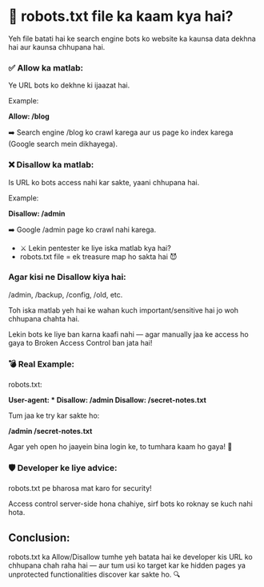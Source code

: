# 🤖 robots.txt file ka kaam kya hai?
Yeh file batati hai ke search engine bots ko website ka kaunsa data dekhna hai aur kaunsa chhupana hai.

### ✅ Allow ka matlab:
Ye URL bots ko dekhne ki ijaazat hai.

Example:

**Allow: /blog**

➡️ Search engine /blog ko crawl karega aur us page ko index karega (Google search mein dikhayega).

### ❌ Disallow ka matlab:
Is URL ko bots access nahi kar sakte, yaani chhupana hai.

Example:

**Disallow: /admin**

➡️ Google /admin page ko crawl nahi karega.

- ⚔️ Lekin pentester ke liye iska matlab kya hai?
- robots.txt file = ek treasure map ho sakta hai 😈

### Agar kisi ne Disallow kiya hai:
/admin, /backup, /config, /old, etc.

Toh iska matlab yeh hai ke wahan kuch important/sensitive hai jo woh chhupana chahta hai.

Lekin bots ke liye ban karna kaafi nahi — agar manually jaa ke access ho gaya to Broken Access Control ban jata hai!

### 💣 Real Example:
robots.txt:

**User-agent: *
Disallow: /admin
Disallow: /secret-notes.txt**

Tum jaa ke try kar sakte ho:

**/admin
/secret-notes.txt**

Agar yeh open ho jaayein bina login ke, to tumhara kaam ho gaya! 🎯

### 🛡️ Developer ke liye advice:
robots.txt pe bharosa mat karo for security!

Access control server-side hona chahiye, sirf bots ko roknay se kuch nahi hota.

## Conclusion:
robots.txt ka Allow/Disallow tumhe yeh batata hai ke developer kis URL ko chhupana chah raha hai — aur tum usi ko target kar ke hidden pages ya unprotected functionalities discover kar sakte ho. 🔍

